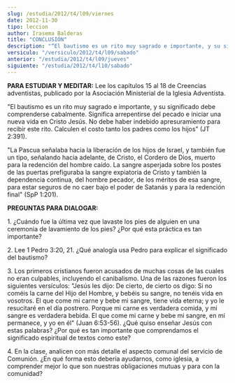 ```yaml
---
slug: /estudia/2012/t4/l09/viernes
date: 2012-11-30
tipo: leccion
author: Irasema Balderas
title: "CONCLUSIÓN"
description: "“El bautismo es un rito muy sagrado e importante, y su significado debe  comprenderse cabalmente. Significa arrepentirse del pecado e iniciar una nueva  vida en Cristo Jesús. No debe haber indebido apresuramiento para recibir este  rito. Calculen el costo tanto los padres como..."
versiculo: "/versiculo/2012/t4/l09/sabado"
anterior: "/estudia/2012/t4/l09/jueves"
siguiente: "/estudia/2012/t4/l10/sabado"
---
```


**PARA ESTUDIAR Y MEDITAR:** Lee los capítulos 15 al 18 de Creencias adventistas, publicado por la Asociación Ministerial de la Iglesia Adventista.

"El bautismo es un rito muy sagrado e importante, y su significado debe comprenderse cabalmente. Significa arrepentirse del pecado e iniciar una nueva vida en Cristo Jesús. No debe haber indebido apresuramiento para recibir este rito. Calculen el costo tanto los padres como los hijos" (JT 2:391).

"La Pascua señalaba hacia la liberación de los hijos de Israel, y también fue un tipo, señalando hacia adelante, de Cristo, el Cordero de Dios, muerto para la redención del hombre caído. La sangre asperjada sobre los postes de las puertas prefiguraba la sangre expiatoria de Cristo y también la dependencia continua, del hombre pecador, de los méritos de esa sangre, para estar seguros de no caer bajo el poder de Satanás y para la redención final" (SpP 1:201).

**PREGUNTAS PARA DIALOGAR:**

1\. ¿Cuándo fue la última vez que lavaste los pies de alguien en una ceremonia de lavamiento de los pies? ¿Por qué esta práctica es tan importante?

2\. Lee 1 Pedro 3:20, 21. ¿Qué analogía usa Pedro para explicar el significado del bautismo?

3\. Los primeros cristianos fueron acusados de muchas cosas de las cuales no eran culpables, incluyendo el canibalismo. Una de las razones fueron los siguientes versículos: "Jesús les dijo: De cierto, de cierto os digo: Si no coméis la carne del Hijo del Hombre, y bebéis su sangre, no tenéis vida en vosotros. El que come mi carne y bebe mi sangre, tiene vida eterna; y yo le resucitaré en el día postrero. Porque mi carne es verdadera comida, y mi sangre es verdadera bebida. El que come mi carne y bebe mi sangre, en mí permanece, y yo en él" (Juan 6:53-56). ¿Qué quiso enseñar Jesús con estas palabras? ¿Por qué es tan importante que comprendamos el significado espiritual de textos como este?

4\. En la clase, analicen con más detalle el aspecto comunal del servicio de Comunión. ¿En qué forma esto debería ayudarnos, como iglesia, a comprender mejor lo que son nuestras obligaciones mutuas y para con la comunidad?
